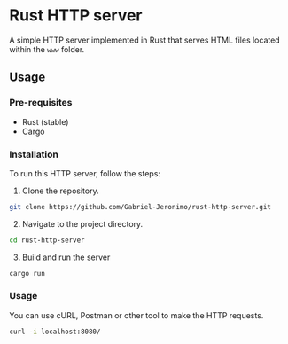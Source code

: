 # Rust HTTP server

A simple HTTP server implemented in Rust that serves HTML files located within the `www` folder.

## Usage

### Pre-requisites

- Rust (stable)
- Cargo

### Installation

To run this HTTP server, follow the steps:

1. Clone the repository.

```bash
git clone https://github.com/Gabriel-Jeronimo/rust-http-server.git
```

2. Navigate to the project directory.

```bash
cd rust-http-server
```

3. Build and run the server

```bash
cargo run
```

### Usage

You can use cURL, Postman or other tool to make the HTTP requests.

```bash
curl -i localhost:8080/
```
